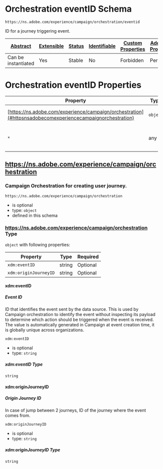 
# Orchestration eventID Schema

```
https://ns.adobe.com/experience/campaign/orchestration/eventid
```

ID for a journey triggering event.

| [Abstract](../../../../../abstract.md) | [Extensible](../../../../../extensions.md) | [Status](../../../../../status.md) | [Identifiable](../../../../../id.md) | [Custom Properties](../../../../../extensions.md) | [Additional Properties](../../../../../extensions.md) | Defined In |
|----------------------------------------|--------------------------------------------|------------------------------------|--------------------------------------|---------------------------------------------------|-------------------------------------------------------|------------|
| Can be instantiated | Yes | Stable | No | Forbidden | Permitted | [adobe/experience/campaign/orchestration/eventid.schema.json](adobe/experience/campaign/orchestration/eventid.schema.json) |

# Orchestration eventID Properties

| Property | Type | Required | Defined by |
|----------|------|----------|------------|
| [https://ns.adobe.com/experience/campaign/orchestration](#httpsnsadobecomexperiencecampaignorchestration) | `object` | Optional | Orchestration eventID (this schema) |
| `*` | any | Additional | this schema *allows* additional properties |

## https://ns.adobe.com/experience/campaign/orchestration
### Campaign Orchestration for creating user journey.

`https://ns.adobe.com/experience/campaign/orchestration`
* is optional
* type: `object`
* defined in this schema

### https://ns.adobe.com/experience/campaign/orchestration Type


`object` with following properties:


| Property | Type | Required |
|----------|------|----------|
| `xdm:eventID`| string | Optional |
| `xdm:originJourneyID`| string | Optional |



#### xdm:eventID
##### Event ID

ID that identifies the event sent by the data source. This is used by Campaign orchestration to identify the event without inspecting its payload to determine which action should be triggered when the event is received. The value is automatically generated in Campaign at event creation time, it is globally unique across organizations.

`xdm:eventID`
* is optional
* type: `string`

##### xdm:eventID Type


`string`








#### xdm:originJourneyID
##### Origin Journey ID

In case of jump between 2 journeys, ID of the journey where the event comes from.

`xdm:originJourneyID`
* is optional
* type: `string`

##### xdm:originJourneyID Type


`string`










